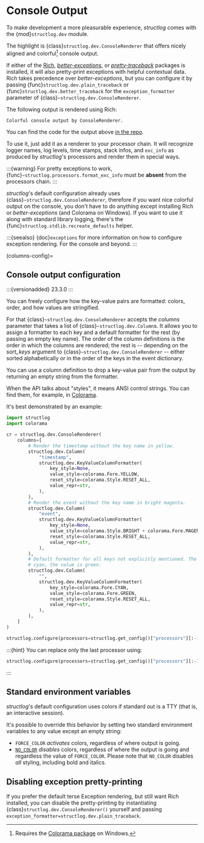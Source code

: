 # Console Output

To make development a more pleasurable experience, *structlog* comes with the {mod}`structlog.dev` module.

The highlight is {class}`structlog.dev.ConsoleRenderer` that offers nicely aligned and colorful[^win] console output.

[^win]: Requires the [Colorama package](https://pypi.org/project/colorama/) on Windows.

If either of the [Rich](https://rich.readthedocs.io/), [*better-exceptions*](https://github.com/Qix-/better-exceptions), or [*pretty-traceback*](https://github.com/mbarkhau/pretty-traceback) packages is installed, it will also pretty-print exceptions with helpful contextual data.
Rich takes precedence over *better-exceptions*, but you can configure it by passing {func}`structlog.dev.plain_traceback` or {func}`structlog.dev.better_traceback` for the `exception_formatter` parameter of {class}`~structlog.dev.ConsoleRenderer`.

The following output is rendered using Rich:

```{figure} _static/console_renderer.png
Colorful console output by ConsoleRenderer.
```

You can find the code for the output above [in the repo](https://github.com/hynek/structlog/blob/main/show_off.py).

To use it, just add it as a renderer to your processor chain.
It will recognize logger names, log levels, time stamps, stack infos, and `exc_info` as produced by *structlog*'s processors and render them in special ways.

:::{warning}
For pretty exceptions to work, {func}`~structlog.processors.format_exc_info` must be **absent** from the processors chain.
:::

*structlog*'s default configuration already uses {class}`~structlog.dev.ConsoleRenderer`, therefore if you want nice colorful output on the console, you don't have to do anything except installing Rich or *better-exceptions* (and Colorama on Windows).
If you want to use it along with standard library logging, there's the {func}`structlog.stdlib.recreate_defaults` helper.

:::{seealso}
{doc}`exceptions` for more information on how to configure exception rendering.
For the console and beyond.
:::

(columns-config)=

## Console output configuration

:::{versionadded} 23.3.0
:::

You can freely configure how the key-value pairs are formatted: colors, order, and how values are stringified.

For that {class}`~structlog.dev.ConsoleRenderer` accepts the *columns* parameter that takes a list of {class}`~structlog.dev.Column`s.
It allows you to assign a formatter to each key and a default formatter for the rest (by passing an empty key name).
The order of the column definitions is the order in which the columns are rendered;
the rest is -- depending on the *sort_keys* argument to {class}`~structlog.dev.ConsoleRenderer` -- either sorted alphabetically or in the order of the keys in the event dictionary.

You can use a column definition to drop a key-value pair from the output by returning an empty string from the formatter.

When the API talks about "styles", it means ANSI control strings.
You can find them, for example, in [Colorama](https://github.com/tartley/colorama).


It's best demonstrated by an example:

```python
import structlog
import colorama

cr = structlog.dev.ConsoleRenderer(
    columns=[
        # Render the timestamp without the key name in yellow.
        structlog.dev.Column(
            "timestamp",
            structlog.dev.KeyValueColumnFormatter(
                key_style=None,
                value_style=colorama.Fore.YELLOW,
                reset_style=colorama.Style.RESET_ALL,
                value_repr=str,
            ),
        ),
        # Render the event without the key name in bright magenta.
        structlog.dev.Column(
            "event",
            structlog.dev.KeyValueColumnFormatter(
                key_style=None,
                value_style=colorama.Style.BRIGHT + colorama.Fore.MAGENTA,
                reset_style=colorama.Style.RESET_ALL,
                value_repr=str,
            ),
        ),
        # Default formatter for all keys not explicitly mentioned. The key is
        # cyan, the value is green.
        structlog.dev.Column(
            "",
            structlog.dev.KeyValueColumnFormatter(
                key_style=colorama.Fore.CYAN,
                value_style=colorama.Fore.GREEN,
                reset_style=colorama.Style.RESET_ALL,
                value_repr=str,
            ),
        ),
    ]
)

structlog.configure(processors=structlog.get_config()["processors"][:-1]+[cr])
```

:::{hint}
You can replace only the last processor using:

```python
structlog.configure(processors=structlog.get_config()["processors"][:-1]+[cr])
```
:::


## Standard environment variables

*structlog*'s default configuration uses colors if standard out is a TTY (that is, an interactive session).

It's possible to override this behavior by setting two standard environment variables to any value except an empty string:

- `FORCE_COLOR` *activates* colors, regardless of where output is going.
- [`NO_COLOR`](https://no-color.org) *disables* colors, regardless of where the output is going and regardless the value of `FORCE_COLOR`.
  Please note that `NO_COLOR` disables _all_ styling, including bold and italics.


## Disabling exception pretty-printing

If you prefer the default terse Exception rendering, but still want Rich installed, you can disable the pretty-printing by instantiating {class}`structlog.dev.ConsoleRenderer()` yourself and passing `exception_formatter=structlog.dev.plain_traceback`.
